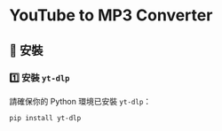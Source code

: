 # YouTube to MP3 Converter



## 🚀 安裝

### 1️⃣ 安裝 `yt-dlp`
請確保你的 Python 環境已安裝 `yt-dlp`：
```sh
pip install yt-dlp
```
